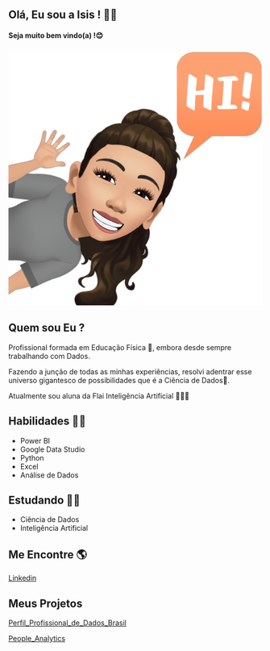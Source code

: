 ## Olá, Eu sou a Isis ! 👩👋
#### Seja muito bem vindo(a) !😊
###
![GitHub_Logo](fbavatar_1629858115414_6836120412915171456.png)
## Quem sou Eu ?

Profissional formada em Educação Física 💪, embora desde sempre trabalhando com Dados. 

Fazendo a junção de todas as minhas experiências, resolvi adentrar esse universo gigantesco de possibilidades que é a Ciência de Dados🥰.

Atualmente sou aluna da Flai Inteligência Artificial 👩‍🎓😍

## Habilidades 👩‍💻

* Power BI
* Google Data Studio
* Python
* Excel
* Análise de Dados

## Estudando 👩‍🎓

* Ciência de Dados 
* Inteligência Artificial

## Me Encontre 🌎

[Linkedin](www.linkedin.com/in/isis-karina)

## Meus Projetos

[
Perfil_Profissional_de_Dados_Brasil](https://github.com/IsisKarina/Perfil_Profissional_de_Dados_Brasil)

[People_Analytics](https://github.com/IsisKarina/People_Analytics)

<!--
**IsisKarina/IsisKarina** is a ✨ _special_ ✨ repository because its `README.md` (this file) appears on your GitHub profile.

Here are some ideas to get you started:

- 🔭 I’m currently working on ...
- 🌱 I’m currently learning ...
- 👯 I’m looking to collaborate on ...
- 🤔 I’m looking for help with ...
- 💬 Ask me about ...
- 📫 How to reach me: ...
- 😄 Pronouns: ...
- ⚡ Fun fact: ...
-->
